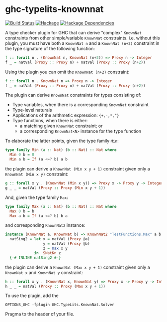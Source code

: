 # ghc-typelits-knownnat

[![Build Status](https://secure.travis-ci.org/clash-lang/ghc-typelits-knownnat.svg?branch=master)](http://travis-ci.org/clash-lang/ghc-typelits-knownnat)
[![Hackage](https://img.shields.io/hackage/v/ghc-typelits-knownnat.svg)](https://hackage.haskell.org/package/ghc-typelits-knownnat)
[![Hackage Dependencies](https://img.shields.io/hackage-deps/v/ghc-typelits-knownnat.svg?style=flat)](http://packdeps.haskellers.com/feed?needle=exact%3Aghc-typelits-knownnat)

A type checker plugin for GHC that can derive "complex" `KnownNat`
constraints from other simple/variable `KnownNat` constraints. i.e. without this
plugin, you must have both a `KnownNat n` and a `KnownNat (n+2)` constraint in
the type signature of the following function:

```haskell
f :: forall n . (KnownNat n, KnownNat (n+2)) => Proxy n -> Integer
f _ = natVal (Proxy :: Proxy n) + natVal (Proxy :: Proxy (n+2))
```

Using the plugin you can omit the `KnownNat (n+2)` constraint:

```haskell
f :: forall n . KnownNat n => Proxy n -> Integer
f _ = natVal (Proxy :: Proxy n) + natVal (Proxy :: Proxy (n+2))
```

The plugin can derive `KnownNat` constraints for types consisting of:

* Type variables, when there is a corresponding `KnownNat` constraint
* Type-level naturals
* Applications of the arithmetic expression: `{+,-,*,^}`
* Type functions, when there is either:
  * a matching given `KnownNat` constraint; or
  * a corresponding `KnownNat<N>` instance for the type function

To elaborate the latter points, given the type family `Min`:

```haskell
type family Min (a :: Nat) (b :: Nat) :: Nat where
  Min 0 b = 0
  Min a b = If (a <=? b) a b
```

the plugin can derive a `KnownNat (Min x y + 1)` constraint given only a
`KnownNat (Min x y)` constraint:

```haskell
g :: forall x y . (KnownNat (Min x y)) => Proxy x -> Proxy y -> Integer
g _ _ = natVal (Proxy :: Proxy (Min x y + 1))
```

And, given the type family `Max`:

```haskell
type family Max (a :: Nat) (b :: Nat) :: Nat where
  Max 0 b = b
  Max a b = If (a <=? b) b a
```

and corresponding `KnownNat2` instance:

```haskell
instance (KnownNat a, KnownNat b) => KnownNat2 "TestFunctions.Max" a b where
  natSing2 = let x = natVal (Proxy @a)
                 y = natVal (Proxy @b)
                 z = max x y
             in  SNatKn z
  {-# INLINE natSing2 #-}
```

the plugin can derive a `KnownNat (Max x y + 1)` constraint given only a
`KnownNat x` and `KnownNat y` constraint:

```haskell
h :: forall x y . (KnownNat x, KnownNat y) => Proxy x -> Proxy y -> Integer
h _ _ = natVal (Proxy :: Proxy (Max x y + 1))
```

To use the plugin, add the

```
OPTIONS_GHC -fplugin GHC.TypeLits.KnownNat.Solver
```

Pragma to the header of your file.
